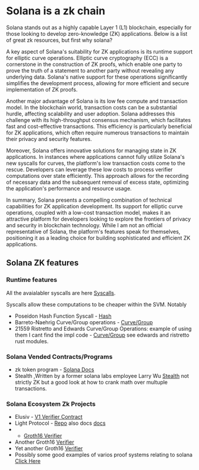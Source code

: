 # Solana is a zk chain
Solana stands out as a highly capable Layer 1 (L1) blockchain, especially for those looking to develop zero-knowledge (ZK) applications. Below is a list of great zk resources, but first why solana?

A key aspect of Solana's suitability for ZK applications is its runtime support for elliptic curve operations. Elliptic curve cryptography (ECC) is a cornerstone in the construction of ZK proofs, which enable one party to prove the truth of a statement to another party without revealing any underlying data. Solana's native support for these operations significantly simplifies the development process, allowing for more efficient and secure implementation of ZK proofs.

Another major advantage of Solana is its low fee compute and transaction model. In the blockchain world, transaction costs can be a substantial hurdle, affecting scalability and user adoption. Solana addresses this challenge with its high-throughput consensus mechanism, which facilitates fast and cost-effective transactions. This efficiency is particularly beneficial for ZK applications, which often require numerous transactions to maintain their privacy and security features.

Moreover, Solana offers innovative solutions for managing state in ZK applications. In instances where applications cannot fully utilize Solana's new syscalls for curves, the platform's low transaction costs come to the rescue. Developers can leverage these low costs to process verifier computations over state efficiently. This approach allows for the recording of necessary data and the subsequent removal of excess state, optimizing the application's performance and resource usage.

In summary, Solana presents a compelling combination of technical capabilities for ZK application development. Its support for elliptic curve operations, coupled with a low-cost transaction model, makes it an attractive platform for developers looking to explore the frontiers of privacy and security in blockchain technology. While I am not an official representative of Solana, the platform's features speak for themselves, positioning it as a leading choice for building sophisticated and efficient ZK applications.

## Solana ZK features

### Runtime features
All the avaialabler syscalls are here [Syscalls](https://github.com/solana-labs/solana/blob/501458a7daa023eb2c64a18d54ad618d4305af68/sdk/program/src/syscalls/definitions.rs#L65).

Syscalls allow these computations to be cheaper within the SVM.
Notably
* Poseidon Hash Function Syscall - [Hash](https://github.com/solana-labs/solana/blob/501458a7daa023eb2c64a18d54ad618d4305af68/sdk/program/src/poseidon.rs#L170)
* Barreto-Naehrig Curve/Group operations - [Curve/Group](https://github.com/solana-labs/solana/blob/501458a7daa023eb2c64a18d54ad618d4305af68/sdk/program/src/alt_bn128/mod.rs)
* 21559 Ristretto and Edwards Curve/Group Operations: example of using them I cant find the impl code  - [Curve/Group](https://github.com/solana-labs/solana/tree/501458a7daa023eb2c64a18d54ad618d4305af68/zk-token-sdk/src/curve25519) see edwards and ristretto rust modules.


### Solana Vended Contracts/Programs  

* zk token program - [Solana Docs](https://docs.solana.com/developing/runtime-facilities/zk-token-proof)
* Stealth ,Written by a former solana labs employee Larry Wu [Stealth](https://github.com/metaplex-foundation/metaplex-incubating-programs/tree/main/stealth) not strictly ZK but a good look at how to crank math over multuple transactions.

### Solana Ecosystem Zk Projects
* Elusiv - [V1 Verifier Contract](https://github.com/elusiv-privacy/elusiv/blob/master/elusiv/src/instruction.rs) 
* Light Protocol - [Repo](https://github.com/Lightprotocol/light-protocol) also docs [docs](https://docs.lightprotocol.com/core-concepts/lifecycle-of-a-light-transaction)
* * [Groth16 Verifier ](https://github.com/Lightprotocol/groth16-solana)
* Another Groth16 [Verifier ](https://github.com/aneopsy/groth16-sol-verifier/blob/main/README.md)
* Yet another Groth16 [Verifier](https://github.com/zkLinkProtocol/groth16-sol-verifier)
* Possibly some good examples of varios proof systems relating to solana [Click Here](https://github.com/umi-ag/sion/tree/alpha/crates-solana)

